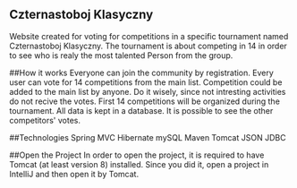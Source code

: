 ## Czternastoboj Klasyczny
Website created for voting for competitions in a specific tournament named Czternastoboj Klasyczny.
The tournament is about competing in 14 in order to see who is realy the most talented Person from the group.


##How it works
Everyone can join the community by registration. Every user can vote for 14 competitions from the main list.
Competition could be added to the main list by anyone. Do it wisely, since not intresting activities do not recive the votes.
First 14 competitions will be organized during the tournament.
All data is kept in a database. It is possible to see the other competitors' votes. 

##Technologies
Spring MVC
Hibernate 
mySQL
Maven
Tomcat
JSON
JDBC

##Open the Project
In order to open the project, it is required to have Tomcat (at least version 8) installed.
Since you did it, open a project in IntelliJ and then open it by Tomcat.



